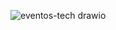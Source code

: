 ![eventos-tech drawio](https://github.com/user-attachments/assets/ad79ac31-b030-46f6-8f9d-4243749c0e08)
